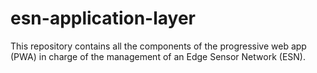 # esn-application-layer
This repository contains all the components of the progressive web app (PWA) in charge of the management of an Edge Sensor Network (ESN). 
